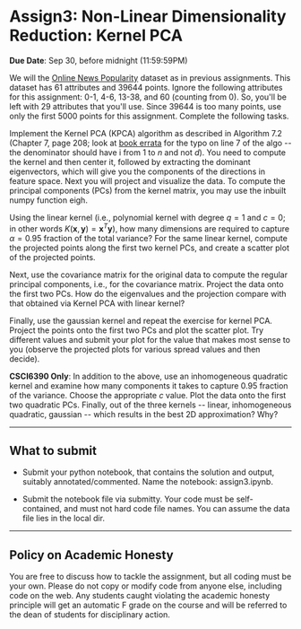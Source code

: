 <!--
.. title: CSCI4390-6390 Assign3
.. slug: dm_assign3
.. date: 2020-9-23 18:23:01 UTC-04:00
.. tags: 
.. category: 
.. link: 
.. description: 
.. has_math: True
.. type: text
-->

# Assign3: Non-Linear Dimensionality Reduction: Kernel PCA

**Due Date**: Sep 30, before midnight (11:59:59PM)


We will the [Online News
Popularity](https://archive.ics.uci.edu/ml/datasets/online+news+popularity)
dataset as in previous assignments. This dataset has 61 attributes and 39644
points. Ignore the following attributes for this assignment: 0-1,
4-6, 13-38, and 60 (counting from 0). So, you'll be left with 29 attributes
that you'll use. Since 39644 is too many points, use only the first 5000
points for this assignment. Complete the following tasks.


Implement the Kernel PCA (KPCA) algorithm as described in
Algorithm 7.2 (Chapter 7, page 208; look at [book errata](https://dataminingbook.info/errata/) for the typo on line 7 of the algo -- the denominator should have i from 1 to $n$ and not $d$). You need to compute the kernel and
then center it, followed by extracting the dominant eigenvectors, which
will give you the components of the directions in feature space. Next
you will project and visualize the data. To compute the principal
components (PCs) from the kernel matrix, you may use the inbuilt numpy
function eigh.

Using the linear kernel (i.e., polynomial kernel with degree $q=1$ and
$c=0$; in other words $K(\mathbf{x},\mathbf{y}) = \mathbf{x}^T\mathbf{y}$),
how many dimensions are required to capture $\alpha=0.95$ fraction of the
total variance? For the same linear kernel, compute the projected points
along the first two kernel PCs, and create a scatter plot of the projected
points.

Next, use the covariance matrix for the original data to compute the
regular principal components, i.e., for the covariance matrix. Project
the data onto the first two PCs. How do the eigenvalues and the
projection compare with that obtained via Kernel PCA with linear kernel?

Finally, use the gaussian kernel and repeat the exercise for kernel PCA.
Project the points onto the first two PCs and plot the scatter plot. 
Try different values and submit your plot for
the value that makes most sense to you (observe the projected plots for
various spread values and then decide).

**CSCI6390 Only**: In addition to the above, use an inhomogeneous quadratic
kernel and examine how many components it takes to capture $0.95$ fraction
of the variance. Choose the appropriate $c$ value. Plot the data onto the
first two quadratic PCs. Finally, out of the three kernels -- linear,
inhomogeneous quadratic, gaussian -- which results in the best 2D
approximation? Why?

---

## What to submit

* Submit your python notebook, that contains the solution and output, 
suitably annotated/commented. Name the notebook: assign3.ipynb.


* Submit the notebook file via submitty. Your code must be self-contained,
    and must not hard code file names. You can assume the data file lies in
    the local dir.

---

## Policy on Academic Honesty

You are free to discuss how to tackle the assignment, but all coding
must be your own. Please do not copy or modify code from anyone else,
including code on the web. Any students caught violating the academic
honesty principle will get an automatic F grade on the course and will
be referred to the dean of students for disciplinary action.
